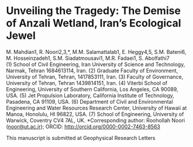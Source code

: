 # Unveiling the Tragedy: The Demise of Anzali Wetland, Iran’s Ecological Jewel 
M. Mahdian1, R. Noori2,3,*, M.M. Salamattalab1, E. Heggy4,5, S.M. Bateni6, M. Hosseinzadeh1, S.M. Siadatmousavi1, M.R. Fadaei1, S. Abolfathi7  
(1) School of Civil Engineering, Iran University of Science and Technology, Narmak, Tehran 1684613114, Iran.
(2) Graduate Faculty of Environment, University of Tehran, Tehran, 1417853111, Iran.
(3) Faculty of Governance, University of Tehran, Tehran 1439814151, Iran.
(4) Viterbi School of Engineering, University of Southern California, Los Angeles, CA 90089, USA.
(5) Jet Propulsion Laboratory, California Institute of Technology, Pasadena, CA 91109, USA.
(6) Department of Civil and Environmental Engineering and Water Resources Research Center, University of Hawaii at Manoa, Honolulu, HI 96822, USA.
(7) School of Engineering, University of Warwick, Coventry CV4 7AL, UK.
*Corresponding author: Roohollah Noori (noor@ut.ac.ir); ORCID: http://orcid.org/0000-0002-7463-8563

This manuscript is submitted at Geophysical Research Letters
